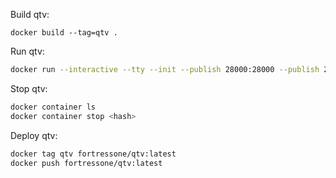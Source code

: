 Build qtv:

```
docker build --tag=qtv .
```


Run qtv:

```sh
docker run --interactive --tty --init --publish 28000:28000 --publish 28000:28000/udp qtv
```


Stop qtv:

```sh
docker container ls
docker container stop <hash>
```


Deploy qtv:

```sh
docker tag qtv fortressone/qtv:latest
docker push fortressone/qtv:latest
```
